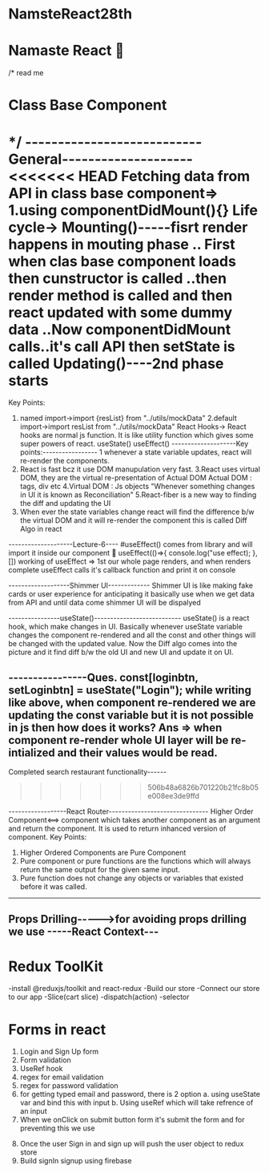 # NamsteReact28th
# Namaste React 🚀
/*
read me
# Class Base Component
*/
---------------------------General--------------------
<<<<<<< HEAD
Fetching data from API in class base component=>
1.using componentDidMount(){}
Life cycle->
Mounting()-----fisrt render happens in mouting phase
.. First when clas base component loads then cunstructor is called 
..then render method is called and then react updated with some dummy data 
..Now componentDidMount calls..it's call API then setState is called
Updating()----2nd phase starts
=======
Key Points:
1. named import->import {resList} from "../utils/mockData"
2.default import->import resList from "../utils/mockData"
React Hooks-> React hooks are normal js function. It is like utility function which gives some super powers of react.
useState()
useEffect()
--------------------Key points:-----------------
1 whenever a state variable updates, react will re-render the components.
2. React is fast bcz it use DOM manupulation very fast.
3.React uses virtual DOM, they are the virtual re-presentation of Actual DOM
Actual DOM : tags, div etc
4.Virtual DOM : Js objects
"Whenever something changes in UI it is known as Reconciliation"
5.React-fiber is a new way to finding the diff and updating the UI
6. When ever the state variables change react will find the difference b/w the virtual DOM and it will re-render the component this is called Diff Algo in react

--------------------Lecture-6----
#useEffect() comes from library and will import it inside our component
🚀 useEffect(()=>{
   console.log("use effect);
   }, [])
  working of useEffect => 1st our whole page renders, and when renders complete useEffect calls it's callback function and print it on console

-------------------Shimmer UI-------------
Shimmer UI is like making fake cards or user experience for anticipating 
it basically use when we get data from API and until data come shimmer UI will be dispalyed

----------------useState()---------------------------
useState() is a react hook, which make changes in UI. Basically whenever useState variable changes the component re-rendered and all the const and other things will be changed with the updated value. Now the Diff algo comes into the picture and it find diff b/w the old UI and new UI and update it on UI.

----------------Ques.  const[loginbtn, setLoginbtn] = useState("Login");
while writing like above, when component re-rendered we are updating  the const variable but it is not possible in js then how does it works?
Ans => when component re-render whole UI layer will be re-intialized and their values would be read.
---------------------------------------------------
Completed search restaurant functionality------
>>>>>>> 506b48a6826b701220b21fc8b05e008ee3de9ffd

------------------React Router-------------------------------
Higher Order Component<==>
component which takes another component as an argument and return the component. It is used to return inhanced version of component.
Key Points:
1. Higher Ordered Components are Pure Component
2. Pure component or pure functions are the functions which will always return the same output for the given same input.
3. Pure function does not change any objects or variables that existed before it was called.
-----------------------------------------------------------------
Props Drilling----->for avoiding props drilling we use -----React Context---
---------------------------------------------------------
# Redux ToolKit
-install @reduxjs/toolkit and react-redux
-Build our store
-Connect our store to our app
-Slice(cart slice)
-dispatch(action)
-selector

# Forms in react
1. Login and Sign Up form
2. Form validation 
3. UseRef hook
4. regex for email validation
5. regex for password validation
6. for getting typed email and password, there is 2 option
  a. using useState var and bind this with input 
  b. Using useRef which will take refrence of an input
7. When we onClick on submit button form it's submit the form and for preventing this we use <Form onSubmit = e.preventDefault()>
8. Once the user Sign in and sign up will push the user object to redux store
9. Build signIn signup using firebase

